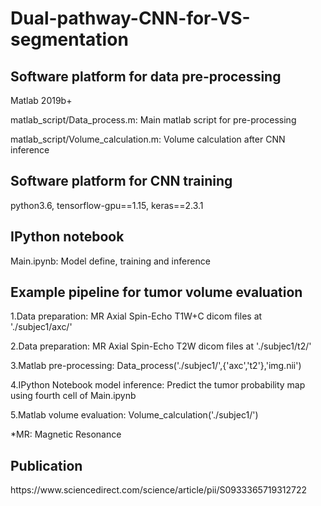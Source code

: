 # Dual-pathway-CNN-for-VS-segmentation
 <h2> Software platform for data pre-processing</h2> 
 <p> Matlab 2019b+ </p>
 <p> matlab_script/Data_process.m: Main matlab script for pre-processing</p>
 <p> matlab_script/Volume_calculation.m: Volume calculation after CNN inference</p> 
 
 <h2> Software platform for CNN training</h2> 
 <p> python3.6, tensorflow-gpu==1.15, keras==2.3.1 </p>
 
 <h2> IPython notebook </h2>
 <p> Main.ipynb: Model define, training and inference </p>
 
 <h2> Example pipeline for tumor volume evaluation</h2> 
 <p> 1.Data preparation: MR Axial Spin-Echo T1W+C dicom files at './subjec1/axc/' </p>
 <p> 2.Data preparation: MR Axial Spin-Echo T2W dicom files at './subjec1/t2/' </p>
 <p> 3.Matlab pre-processing: Data_process('./subjec1/',{'axc','t2'},'img.nii') </p>
 <p> 4.IPython Notebook model inference: Predict the tumor probability map using fourth cell of Main.ipynb </p>
 <p> 5.Matlab volume evaluation: Volume_calculation('./subjec1/') </p>
 <p> *MR: Magnetic Resonance </p>
 
 <h2> Publication</h2>
 <p> https://www.sciencedirect.com/science/article/pii/S0933365719312722 </p>
